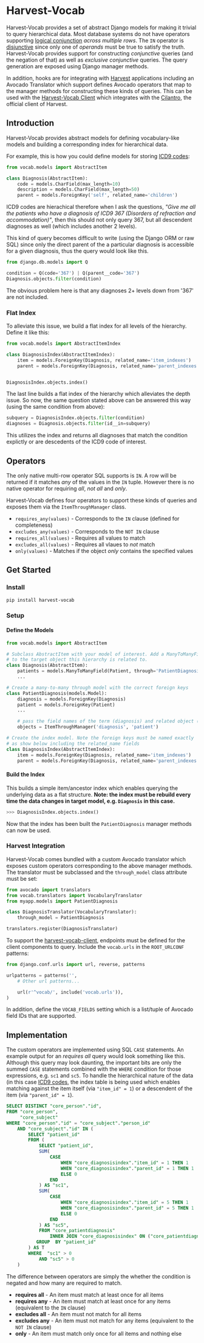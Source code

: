 # Harvest-Vocab

Harvest-Vocab provides a set of abstract Django models for making it trivial to query hierarchical data. Most database systems do not have operators supporting [logical conjunction](http://en.wikipedia.org/wiki/Logical_conjunction) _across multiple rows_. The `IN` operator is [disjunctive](http://en.wikipedia.org/wiki/Logical_disjunction) since only one of _operands_ must be true to satisfy the truth. Harvest-Vocab provides support for constructing _conjunctive_ queries (and the negation of that) as well as _exclusive conjunctive_ queries. The query generation are exposed using Django manager methods.

In addition, hooks are for integrating with [Harvest](http://harvest.research.chop.edu) applications including an Avocado Translator which support defines Avocado operators that map to the manager methods for constructing these kinds of queries. This can be used with the [Harvest-Vocab Client](https://github.com/cbmi/harvest-vocab-client) which integrates with the [Cilantro](http://cilantro.harvest.io), the official client of Harvest.

## Introduction

Harvest-Vocab provides abstract models for defining vocabulary-like models and building a corresponding index for hierarchical data.

For example, this is how you could define models for storing [ICD9 codes](http://en.wikipedia.org/wiki/List_of_ICD-9_codes):

```python
from vocab.models import AbstractItem

class Diagnosis(AbstractItem):
    code = models.CharField(max_length=10)
    description = models.CharField(max_length=50)
    parent = models.ForeignKey('self', related_name='children')
```

ICD9 codes are hierachical therefore when I ask the questions, _"Give me all the patients who have a diagnosis of ICD9 367 (Disorders of refraction and accommodation)"_, then this should not only query 367, but all descendent diagnoses as well (which includes another 2 levels).

This kind of query becomes difficult to write (using the Django ORM or raw SQL) since only the direct parent of the a particular diagnosis is accessible for a given diagnosis, thus the query would look like this.

```python
from django.db.models import Q

condition = Q(code='367') | Q(parent__code='367')
Diagnosis.objects.filter(condition)
```

The obvious problem here is that any diagnoses 2+ levels down from '367' are not included.

### Flat Index

To alleviate this issue, we build a flat index for all levels of the hierarchy. Define it like this:

```python
from vocab.models import AbstractItemIndex

class DiagnosisIndex(AbstractItemIndex):
    item = models.ForeignKey(Diagnosis, related_name='item_indexes')
    parent = models.ForeignKey(Diagnosis, related_name='parent_indexes')


DiagnosisIndex.objects.index()
```

The last line builds a flat index of the hierarchy which alleviates the depth issue. So now, the same question stated above can be answered this way (using the same condition from above):

```python
subquery = DiagnosisIndex.objects.filter(condition)
diagnoses = Diagnosis.objects.filter(id__in=subquery)
```

This utilizes the index and returns all diagnoses that match the condition explictly or are descedents of the ICD9 code of interest.

## Operators

The only native multi-row operator SQL supports is `IN`. A row will be returned if it matches _any_ of the values in the `IN` tuple. However there is no native operator for requiring _all_, _not all_ and _only_.

Harvest-Vocab defines four operators to support these kinds of queries and exposes them via the `ItemThroughManager` class.

- `requires_any(values)` - Corresponds to the `IN` clause (defined for completeness)
- `excludes_any(values)` - Corresponds to the `NOT IN` clause
- `requires_all(values)` - Requires all values to match
- `excludes_all(values)` - Requires all vlaues to _not_ match
- `only(values)` - Matches if the object _only_ contains the specified values

## Get Started

### Install

```bash
pip install harvest-vocab
```

### Setup

#### Define the Models

```python
from vocab.models import AbstractItem

# Subclass AbstractItem with your model of interest. Add a ManyToManyField
# to the target object this hierarchy is related to.
class Diagnosis(AbstractItem):
    patients = models.ManyToManyField(Patient, through='PatientDiagnosis')
    ...

# Create a many-to-many through model with the correct foreign keys
class PatientDiagnosis(models.Model):
    diagnosis = models.ForeignKey(Diagnosis)
    patient = models.ForeignKey(Patient)
    ...

    # pass the field names of the term (diagnosis) and related object (patient)
    objects = ItemThroughManager('diagnosis', 'patient')

# Create the index model. Note the foreign keys must be named exactly
# as show below including the related_name fields
class DiagnosisIndex(AbstractItemIndex):
    item = models.ForeignKey(Diagnosis, related_name='item_indexes')
    parent = models.ForeignKey(Diagnosis, related_name='parent_indexes')
```

#### Build the Index

This builds a simple item/ancestor index which enables querying the underlying data as a flat structure. **Note: the index must be rebuild every time the data changes in target model, e.g. `Diagnosis` in this case.**

```python
>>> DiagnosisIndex.objects.index()
```

Now that the index has been built the `PatientDiagnosis` manager methods can now be used.

### Harvest Integration

Harvest-Vocab comes bundled with a custom Avocado translator which exposes custom operators corresponding to the above manager methods. The translator must be subclassed and the `through_model` class attribute must be set:

```python
from avocado import translators
from vocab.translators import VocabularyTranslator
from myapp.models import PatientDiagnosis

class DiagnosisTranslator(VocabularyTranslator):
    through_model = PatientDiagnosis

translators.register(DiagnosisTranslator)
```

To support the [harvest-vocab-client](https://github.com/cbmi/harvest-vocab-client/), endpoints must be defined for the client components to query. Include the `vocab.urls` in the `ROOT_URLCONF` patterns:

```python
from django.conf.urls import url, reverse, patterns

urlpatterns = patterns('',
    # Other url patterns...

    url(r'^vocab/', include('vocab.urls')),
)
```

In addition, define the `VOCAB_FIELDS` setting which is a list/tuple of Avocado field IDs that are supported.

## Implementation

The custom operators are implemented using SQL `CASE` statements. An example output for an _requires all_ query would look something like this. Although this query may look daunting, the important bits are only the summed `CASE` statements combined with the `WHERE` condition for those expressions, e.g. `sc1` and `sc5`. To handle the hierarchical nature of the data (in this case [ICD9 codes](http://en.wikipedia.org/wiki/List_of_ICD-9_codes), the index table is being used which enables matching against the item itself (via `"item_id" = 1`) or a descendent of the item (via `"parent_id" = 1`).

```sql
SELECT DISTINCT "core_person"."id",
FROM "core_person",
     "core_subject"
WHERE "core_person"."id" = "core_subject"."person_id"
    AND "core_subject"."id" IN (
        SELECT "patient_id"
        FROM (
            SELECT "patient_id",
            SUM(
                CASE
                    WHEN "core_diagnosisindex"."item_id" = 1 THEN 1
                    WHEN "core_diagnosisindex"."parent_id" = 1 THEN 1
                    ELSE 0
                END
            ) AS "sc1",
            SUM(
                CASE
                    WHEN "core_diagnosisindex"."item_id" = 5 THEN 1
                    WHEN "core_diagnosisindex"."parent_id" = 5 THEN 1
                    ELSE 0
                END
            ) AS "sc5",
            FROM "core_patientdiagnosis"
                INNER JOIN "core_diagnosisindex" ON ("core_patientdiagnosis"."diagnosis_id" = "core_diagnosisindex"."item_id" )
           GROUP  BY "patient_id"
        ) AS T
        WHERE  "sc1" > 0
            AND "sc5" > 0
    )
```

The difference between operators are simply the whether the condition is negated and how many are required to match.

- **requires all** - An item must match at least once for all items
- **requires any** - An item must match at least once for any items (equivalent to the `IN` clause)
- **excludes all** - An item must not match for all items
- **excludes any** - An item must not match for any items (equivalent to the `NOT IN` clause)
- **only** - An item must match only once for all items and nothing else
